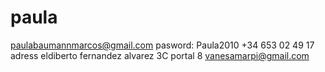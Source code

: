 # paula
paulabaumannmarcos@gmail.com   pasword: Paula2010    +34 653 02 49 17
adress eldiberto fernandez alvarez  3C    portal 8 
vanesamarpi@gmail.com

